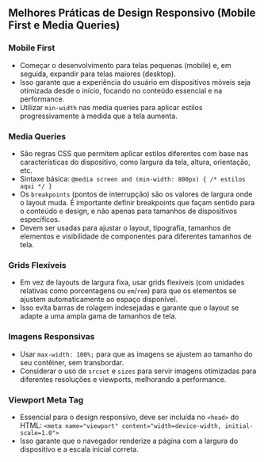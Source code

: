 ## Melhores Práticas de Design Responsivo (Mobile First e Media Queries)

### Mobile First
- Começar o desenvolvimento para telas pequenas (mobile) e, em seguida, expandir para telas maiores (desktop).
- Isso garante que a experiência do usuário em dispositivos móveis seja otimizada desde o início, focando no conteúdo essencial e na performance.
- Utilizar `min-width` nas media queries para aplicar estilos progressivamente à medida que a tela aumenta.

### Media Queries
- São regras CSS que permitem aplicar estilos diferentes com base nas características do dispositivo, como largura da tela, altura, orientação, etc.
- Sintaxe básica: `@media screen and (min-width: 800px) { /* estilos aqui */ }`
- Os `breakpoints` (pontos de interrupção) são os valores de largura onde o layout muda. É importante definir breakpoints que façam sentido para o conteúdo e design, e não apenas para tamanhos de dispositivos específicos.
- Devem ser usadas para ajustar o layout, tipografia, tamanhos de elementos e visibilidade de componentes para diferentes tamanhos de tela.

### Grids Flexíveis
- Em vez de layouts de largura fixa, usar grids flexíveis (com unidades relativas como porcentagens ou `em`/`rem`) para que os elementos se ajustem automaticamente ao espaço disponível.
- Isso evita barras de rolagem indesejadas e garante que o layout se adapte a uma ampla gama de tamanhos de tela.

### Imagens Responsivas
- Usar `max-width: 100%;` para que as imagens se ajustem ao tamanho do seu contêiner, sem transbordar.
- Considerar o uso de `srcset` e `sizes` para servir imagens otimizadas para diferentes resoluções e viewports, melhorando a performance.

### Viewport Meta Tag
- Essencial para o design responsivo, deve ser incluída no `<head>` do HTML:
  `<meta name="viewport" content="width=device-width, initial-scale=1.0">`
- Isso garante que o navegador renderize a página com a largura do dispositivo e a escala inicial correta.


